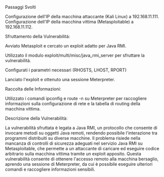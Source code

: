 Passaggi Svolti

Configurazione dell'IP della macchina attaccante (Kali Linux) a 192.168.11.111.
Configurazione dell'IP della macchina vittima (Metasploitable) a 192.168.11.112.

Sfruttamento della Vulnerabilità:

Avviato Metasploit e cercato un exploit adatto per Java RMI.

Utilizzato il modulo exploit/multi/misc/java_rmi_server per sfruttare la vulnerabilità.

Configurati i parametri necessari (RHOSTS, LHOST, RPORT) 

Lanciato l'exploit e ottenuto una sessione Meterpreter.

Raccolta delle Informazioni:

Utilizzato i comandi ipconfig e route -n su Meterpreter per raccogliere informazioni sulla configurazione di rete e la tabella di routing della macchina vittima.

Descrizione della Vulnerabilità:

La vulnerabilità sfruttata è legata a Java RMI, un protocollo che consente di invocare metodi su oggetti Java remoti, rendendo possibile l'interazione tra programmi distribuiti su diverse macchine. 
Il problema risiede nella mancanza di controlli di sicurezza adeguati nel servizio Java RMI su Metasploitable, che permette a un attaccante di caricare ed eseguire codice arbitrario sulla macchina vittima tramite un exploit apposito.
Questa vulnerabilità consente di ottenere l'accesso remoto alla macchina bersaglio, aprendo una sessione di Meterpreter, da cui è possibile eseguire ulteriori comandi e raccogliere informazioni sensibili.
